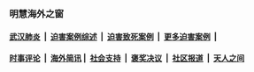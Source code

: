 
### 明慧海外之窗

####  [武汉肺炎](indexes/365.md?t=03272100) &nbsp;|&nbsp;  [迫害案例综述](indexes/328.md?t=03272100) &nbsp;|&nbsp; [迫害致死案例](indexes/277.md?t=03272100)  &nbsp;|&nbsp; [更多迫害案例](indexes/81.md?t=03272100)  &nbsp;|&nbsp; 
####  [时事评论](indexes/19.md?t=03272100) &nbsp;|&nbsp; [海外简讯](indexes/245.md?t=03272100)&nbsp;|&nbsp;  [社会支持](indexes/140.md?t=03272100) &nbsp;|&nbsp; [褒奖决议](indexes/282.md?t=03272100) &nbsp;|&nbsp; [社区报道](indexes/91.md?t=03272100)  &nbsp;|&nbsp; [天人之间](indexes/78.md?t=03272100) 

